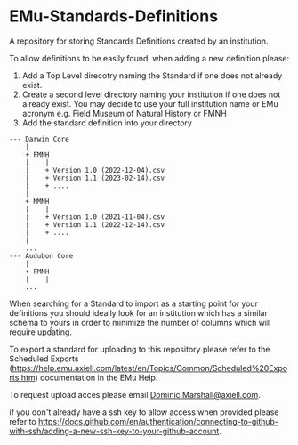 # EMu-Standards-Definitions
A repository for storing Standards Definitions created by an institution.

To allow definitions to be easily found, when adding a new definition please:
1. Add a Top Level direcotry naming the Standard if one does not already exist.
2. Create a second level directory naming your institution if one does not already exist. You may decide to use your full institution name or EMu acronym e.g. Field Museum of Natural History or FMNH
3. Add the standard definition into your directory

```
--- Darwin Core
    |
    + FMNH
    |    |
    |    + Version 1.0 (2022-12-04).csv
    |    + Version 1.1 (2023-02-14).csv
    |    + ....
    |
    + NMNH
    |    |
    |    + Version 1.0 (2021-11-04).csv
    |    + Version 1.1 (2022-12-14).csv
    |    + ....
    |
    ...
--- Audubon Core
    |
    + FMNH
    |    |
    ...
```
When searching for a Standard to import as a starting point for your definitions you should ideally look for an institution which has a similar schema to yours in order to minimize the number of columns which will require updating.   

To export a standard for uploading to this repository please refer to the Scheduled Exports (https://help.emu.axiell.com/latest/en/Topics/Common/Scheduled%20Exports.htm)  documentation in the EMu Help.

To request upload acces please email Dominic.Marshall@axiell.com.

if you don't already have a ssh key to allow access when provided please refer to https://docs.github.com/en/authentication/connecting-to-github-with-ssh/adding-a-new-ssh-key-to-your-github-account. 
